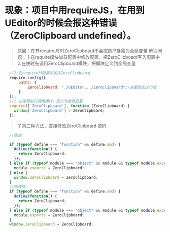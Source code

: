 # 现象：项目中用requireJS，在用到UEditor的时候会报这种错误（ZeroClipboard undefined）。
>原因：在有requireJS时ZeroClipboard不会把自己暴露为全局变量
解决问题：
1.在require模块加载配置中修改配置，把ZeroClipboard写入配置中
2.在使时先调用ZeroClipboard模块，把模块定义到全局变量


```javascript
  //1.在require的配置中加入ZeroClipboard 
  require.config({
      paths: {
          ZeroClipboard: "./UEditor.../ZeroClipboard"//主要是加这句话
      }
  });
  //2.在使用前先调用模块，定义为全局变量
  require(['ZeroClipboard'], function (ZeroClipboard) {
    window['ZeroClipboard'] = ZeroClipboard;
  });
```
>了第二种方法，直接修改ZeroClipboard 源码
```javascript
  //找到

  if (typeof define === "function" && define.amd) {
    define(function() {
      return ZeroClipboard;
    });
  } else if (typeof module === "object" && module && typeof module.exports === "object" && module.exports) {
    module.exports = ZeroClipboard;
  } else {
    window.ZeroClipboard = ZeroClipboard;
  }
  //修改成
  if (typeof define === "function" && define.amd) {
    define(function() {
      return ZeroClipboard;
    });
  } else if (typeof module === "object" && module && typeof module.exports === "object" && module.exports) {
    module.exports = ZeroClipboard;
  }
  window.ZeroClipboard = ZeroClipboard;
```